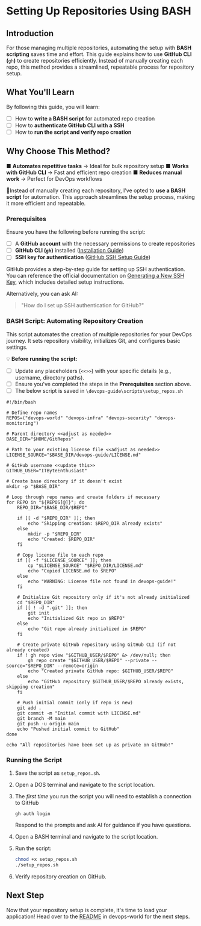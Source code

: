 # Setting Up Repositories Using BASH

## Introduction

For those managing multiple repositories, automating the setup with **BASH scripting** saves time and effort. This guide explains how to use **GitHub CLI (**`gh`**)** to create repositories efficiently. Instead of manually creating each repo, this method provides a streamlined, repeatable process for repository setup.

## What You'll Learn

By following this guide, you will learn:

- [ ] How to **write a BASH script** for automated repo creation    
- [ ] How to **authenticate GitHub CLI with a SSH**
- [ ] How to **run the script and verify repo creation**

## Why Choose This Method?

■ **Automates repetitive tasks** → Ideal for bulk repository setup 
■ **Works with GitHub CLI** → Fast and efficient repo creation 
■ **Reduces manual work** → Perfect for DevOps workflows

📌Instead of manually creating each repository, I’ve opted to **use a BASH script** for automation. This approach streamlines the setup process, making it more efficient and repeatable.  

### Prerequisites
Ensure you have the following before running the script:  
- [ ] A **GitHub account** with the necessary permissions to create repositories  
- [ ] **GitHub CLI (`gh`)** installed ([Installation Guide](https://cli.github.com/))  
- [ ] **SSH key for authentication** ([GitHub SSH Setup Guide](https://docs.github.com/en/authentication/connecting-to-github-with-ssh/generating-a-new-ssh-key-and-adding-it-to-the-ssh-agent))  

GitHub provides a step-by-step guide for setting up SSH authentication. You can reference the official documentation on [Generating a New SSH Key](https://docs.github.com/en/authentication/connecting-to-github-with-ssh/generating-a-new-ssh-key-and-adding-it-to-the-ssh-agent), which includes detailed setup instructions.

Alternatively, you can ask AI:  
> "How do I set up SSH authentication for GitHub?"  

### BASH Script: Automating Repository Creation
This script automates the creation of multiple repositories for your DevOps journey. It sets repository visibility, initializes Git, and configures basic settings.  

💡 **Before running the script:**  
- [ ] Update any placeholders (`<<>>`) with your specific details (e.g., username, directory paths).  
- [ ] Ensure you've completed the steps in the **Prerequisites** section above.  
- [ ] The below script is saved in `\devops-guide\scripts\setup_repos.sh`

```
#!/bin/bash

# Define repo names
REPOS=("devops-world" "devops-infra" "devops-security" "devops-monitoring")

# Parent directory <<adjust as needed>>
BASE_DIR="$HOME/GitRepos"

# Path to your existing license file <<adjust as needed>>
LICENSE_SOURCE="$BASE_DIR/devops-guide/LICENSE.md"

# GitHub username <<update this>>
GITHUB_USER="ITByteEnthusiast"

# Create base directory if it doesn't exist
mkdir -p "$BASE_DIR"

# Loop through repo names and create folders if necessary
for REPO in "${REPOS[@]}"; do
    REPO_DIR="$BASE_DIR/$REPO"

    if [[ -d "$REPO_DIR" ]]; then
        echo "Skipping creation: $REPO_DIR already exists"
    else
        mkdir -p "$REPO_DIR"
        echo "Created: $REPO_DIR"
    fi

    # Copy license file to each repo
    if [[ -f "$LICENSE_SOURCE" ]]; then
        cp "$LICENSE_SOURCE" "$REPO_DIR/LICENSE.md"
        echo "Copied LICENSE.md to $REPO"
    else
        echo "WARNING: License file not found in devops-guide!"
    fi

    # Initialize Git repository only if it's not already initialized
    cd "$REPO_DIR"
    if [[ ! -d ".git" ]]; then
        git init
        echo "Initialized Git repo in $REPO"
    else
        echo "Git repo already initialized in $REPO"
    fi

    # Create private GitHub repository using GitHub CLI (if not already created)
    if ! gh repo view "$GITHUB_USER/$REPO" &> /dev/null; then
        gh repo create "$GITHUB_USER/$REPO" --private --source="$REPO_DIR" --remote=origin
        echo "Created private GitHub repo: $GITHUB_USER/$REPO"
    else
        echo "GitHub repository $GITHUB_USER/$REPO already exists, skipping creation"
    fi

    # Push initial commit (only if repo is new)
    git add .
    git commit -m "Initial commit with LICENSE.md"
    git branch -M main
    git push -u origin main
    echo "Pushed initial commit to GitHub"
done

echo "All repositories have been set up as private on GitHub!"
```
### Running the Script
1. Save the script as `setup_repos.sh`.
2. Open a DOS terminal and navigate to the script location.  
3. The _first time_ you run the script you will need to establish a connection to GitHub
	```
	gh auth login
	```
	Respond to the prompts and ask AI for guidance if you have questions.
	
4. Open a BASH terminal and navigate to the script location.
5. Run the script:  
   ```bash
   chmod +x setup_repos.sh
   ./setup_repos.sh
   ```  
6. Verify repository creation on GitHub.  

## Next Step

Now that your repository setup is complete, it's time to load your application! Head over to the [README](https://github.com/ITByteEnthusiast/devops-world/blob/main/README.md) in devops-world for the next steps.